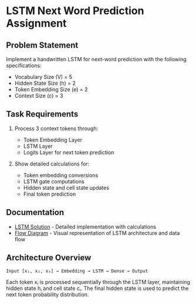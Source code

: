 # LSTM Next Word Prediction Assignment

## Problem Statement
Implement a handwritten LSTM for next-word prediction with the following specifications:
- Vocabulary Size (V) = 5
- Hidden State Size (h) = 2
- Token Embedding Size (e) = 2
- Context Size (c) = 3

## Task Requirements
1. Process 3 context tokens through:
   - Token Embedding Layer
   - LSTM Layer
   - Logits Layer for next token prediction

2. Show detailed calculations for:
   - Token embedding conversions
   - LSTM gate computations
   - Hidden state and cell state updates
   - Final token prediction

## Documentation
- [LSTM Solution](lstm_solution.md) - Detailed implementation with calculations
- [Flow Diagram](flow_diagram.md) - Visual representation of LSTM architecture and data flow

## Architecture Overview
```
Input [x₁, x₂, x₃] → Embedding → LSTM → Dense → Output
```
Each token xᵢ is processed sequentially through the LSTM layer, maintaining hidden state hᵢ and cell state cᵢ. The final hidden state is used to predict the next token probability distribution.